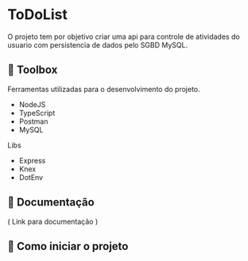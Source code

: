 # ToDoList

O projeto tem por objetivo criar uma api para controle de atividades do usuario com persistencia de dados pelo SGBD MySQL.

## 🧰 Toolbox

Ferramentas utilizadas para o desenvolvimento do projeto.

- NodeJS
- TypeScript
- Postman
- MySQL

Libs

- Express
- Knex
- DotEnv

## 📝 Documentação

( Link para documentação )


## 🔨 Como iniciar o projeto

